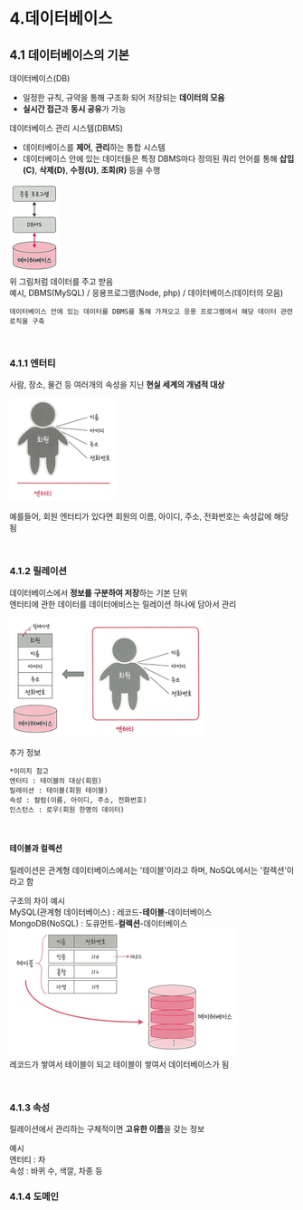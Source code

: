 # 4.데이터베이스
## 4.1 데이터베이스의 기본
데이터베이스(DB)
- 일정한 규칙, 규약을 통해 구조화 되어 저장되는 **데이터의 모음**
- **실시간 접근**과 **동시 공유**가 가능

데이터베이스 관리 시스템(DBMS)
- 데이터베이스를 **제어**, **관리**하는 통합 시스템
- 데이터베이스 안에 있는 데이터들은 특정 DBMS마다 정의된 쿼리 언어를 통해 **삽입(C)**, **삭제(D)**, **수정(U)**, **조회(R)** 등을 수행

![img_1.png](img_1.png)  
위 그림처럼 데이터를 주고 받음  
예시, DBMS(MySQL) / 응용프로그램(Node, php) / 데이터베이스(데이터의 모음)  

```
데이터베이스 안에 있는 데이터를 DBMS를 통해 가져오고 응용 프로그램에서 해당 데이터 관련 로직을 구축
```

<br>

### 4.1.1 엔터티
사람, 장소, 물건 등 여러개의 속성을 지닌 **현실 세계의 개념적 대상**

![img.png](img.png)

예를들어, 회원 엔터티가 있다면 회원의 이름, 아이디, 주소, 전화번호는 속성값에 해당됨


<br>

### 4.1.2 릴레이션
데이터베이스에서 **정보를 구분하여 저장**하는 기본 단위  
엔터티에 관한 데이터를 데이터에비스는 릴레이션 하나에 담아서 관리

![img_2.png](img_2.png)

추가 정보
```
*이미지 참고
엔터티 : 테이블의 대상(회원)
릴레이션 : 테이블(회원 테이블)
속성 : 컬럼(이름, 아이디, 주소, 전화번호)
인스턴스 : 로우(회원 한명의 데이터)
```
<br>

#### 테이블과 컬렉션
릴레이션은 관계형 데이터베이스에서는 '테이블'이라고 하며, NoSQL에서는 '컬렉션'이라고 함  

구조의 차이 예시  
MySQL(관계형 데이터베이스) : 레코드-**테이블**-데이터베이스  
MongoDB(NoSQL) : 도큐먼트-**컬렉션**-데이터베이스  
![img_3.png](img_3.png)  
레코드가 쌓여서 테이블이 되고 테이블이 쌓여서 데이터베이스가 됨

<br>

### 4.1.3 속성
릴레이션에서 관리하는 구체적이면 **고유한 이름**을 갖는 정보  

예시  
엔터티 : 차  
속성 : 바퀴 수, 색깔, 차종 등

### 4.1.4 도메인
